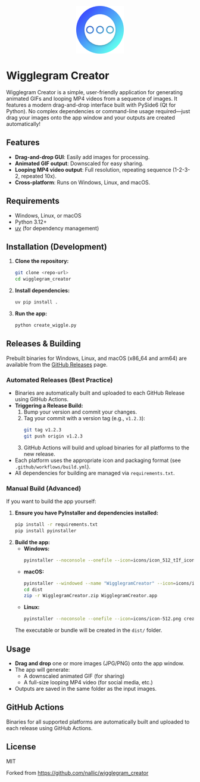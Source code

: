 <p align="center">
  <img src="icons/icon-512.png" alt="Wigglegram Creator Icon" width="128" height="128"/>
</p>

# Wigglegram Creator

Wigglegram Creator is a simple, user-friendly application for generating animated GIFs and looping MP4 videos from a sequence of images. It features a modern drag-and-drop interface built with PySide6 (Qt for Python). No complex dependencies or command-line usage required—just drag your images onto the app window and your outputs are created automatically!

## Features
- **Drag-and-drop GUI**: Easily add images for processing.
- **Animated GIF output**: Downscaled for easy sharing.
- **Looping MP4 video output**: Full resolution, repeating sequence (1-2-3-2, repeated 10x).
- **Cross-platform**: Runs on Windows, Linux, and macOS.

## Requirements
- Windows, Linux, or macOS
- Python 3.12+
- [uv](https://github.com/astral-sh/uv) (for dependency management)

## Installation (Development)
1. **Clone the repository:**
   ```sh
   git clone <repo-url>
   cd wigglegram_creator
   ```
2. **Install dependencies:**
   ```sh
   uv pip install .
   ```
3. **Run the app:**
   ```sh
   python create_wiggle.py
   ```

## Releases & Building

Prebuilt binaries for Windows, Linux, and macOS (x86_64 and arm64) are available from the [GitHub Releases](https://github.com/nallic/wigglegram_creator/releases) page. 

### Automated Releases (Best Practice)
- Binaries are automatically built and uploaded to each GitHub Release using GitHub Actions.
- **Triggering a Release Build:**
  1. Bump your version and commit your changes.
  2. Tag your commit with a version tag (e.g., `v1.2.3`):
     ```sh
     git tag v1.2.3
     git push origin v1.2.3
     ```
  3. GitHub Actions will build and upload binaries for all platforms to the new release.
- Each platform uses the appropriate icon and packaging format (see `.github/workflows/build.yml`).
- All dependencies for building are managed via `requirements.txt`.

### Manual Build (Advanced)
If you want to build the app yourself:
1. **Ensure you have PyInstaller and dependencies installed:**
   ```sh
   pip install -r requirements.txt
   pip install pyinstaller
   ```
2. **Build the app:**
   - **Windows:**
     ```sh
     pyinstaller --noconsole --onefile --icon=icons/icon_512_tIf_icon.ico create_wiggle.py
     ```
   - **macOS:**
     ```sh
     pyinstaller --windowed --name "WigglegramCreator" --icon=icons/icon-512.png create_wiggle.py
     cd dist
     zip -r WigglegramCreator.zip WigglegramCreator.app
     ```
   - **Linux:**
     ```sh
     pyinstaller --noconsole --onefile --icon=icons/icon-512.png create_wiggle.py
     ```
   The executable or bundle will be created in the `dist/` folder.

## Usage
- **Drag and drop** one or more images (JPG/PNG) onto the app window.
- The app will generate:
  - A downscaled animated GIF (for sharing)
  - A full-size looping MP4 video (for social media, etc.)
- Outputs are saved in the same folder as the input images.

## GitHub Actions
Binaries for all supported platforms are automatically built and uploaded to each release using GitHub Actions.

## License
MIT

Forked from https://github.com/nallic/wigglegram_creator